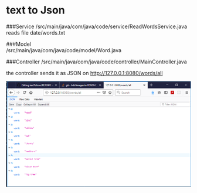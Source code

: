 ﻿# text to Json
 
 ###Service 
 /src/main/java/com/java/code/service/ReadWordsService.java   reads file date/words.txt
 
 ###Model  
 /src/main/java/com/java/code/model/Word.java
 
 ###Controller
 /src/main/java/com/java/code/controller/MainController.java

 the controller sends it as JSON on http://127.0.0.1:8080/words/all
 
 ![Image description](imags/img01.png)


